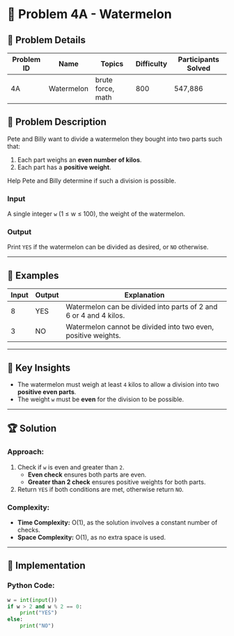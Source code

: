 # 🍉 Problem 4A - Watermelon

## 📂 Problem Details

| **Problem ID** | **Name**      | **Topics**           | **Difficulty** | **Participants Solved** |
|----------------|---------------|----------------------|----------------|--------------------------|
| 4A             | Watermelon    | brute force, math    | 800            | 547,886                  |


## 📄 Problem Description

Pete and Billy want to divide a watermelon they bought into two parts such that:  
1. Each part weighs an **even number of kilos**.
2. Each part has a **positive weight**.

Help Pete and Billy determine if such a division is possible.

### Input
A single integer `w` (1 ≤ w ≤ 100), the weight of the watermelon.

### Output
Print `YES` if the watermelon can be divided as desired, or `NO` otherwise.

---

## 🔑 Examples

| **Input** | **Output** | **Explanation**                                                   |
|-----------|------------|-------------------------------------------------------------------|
| 8         | YES        | Watermelon can be divided into parts of 2 and 6 or 4 and 4 kilos.|
| 3         | NO         | Watermelon cannot be divided into two even, positive weights.    |

---

## 🧠 Key Insights

- The watermelon must weigh at least `4` kilos to allow a division into two **positive even parts**.
- The weight `w` must be **even** for the division to be possible.

---

## 🏆 Solution

### Approach:
1. Check if `w` is even and greater than `2`.  
   - **Even check** ensures both parts are even.
   - **Greater than 2 check** ensures positive weights for both parts.
2. Return `YES` if both conditions are met, otherwise return `NO`.

### Complexity:
- **Time Complexity:** O(1), as the solution involves a constant number of checks.
- **Space Complexity:** O(1), as no extra space is used.

---

## 📜 Implementation

### Python Code:
```python
w = int(input())
if w > 2 and w % 2 == 0:
    print("YES")
else:
    print("NO")

